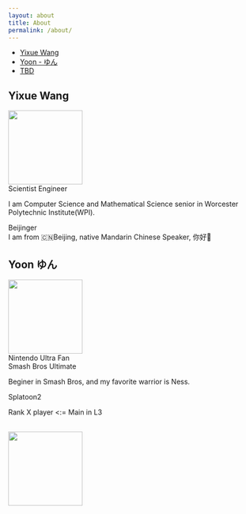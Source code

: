 ```yaml
---
layout: about
title: About
permalink: /about/
---
```

<ul class="nav nav-tabs">
  <li class="nav-item">
    <a class="nav-link active" data-toggle="tab" href="#yixue_wang">Yixue Wang</a>
  </li>
  <li class="nav-item active">
    <a class="nav-link" data-toggle="tab" href="#ksy">Yoon - ゆん</a>
  </li>
  <li class="nav-item">
    <a class="nav-link disabled" href="#">TBD</a>
  </li>
</ul>
<div id="myTabContent" class="tab-content">
  <div class="tab-pane fade active show" id="yixue_wang">
    <h2>Yixue Wang</h2>
    <div class='row'>
        <div class='col-3'>
        <img src="{{site.baseurl}}/assets/img/icon.jpg" width="150">
        </div>
        <div class='col-9'>
            <span class="badge badge-secondary">Scientist</span>
            <span class="badge badge-primary">Engineer</span><br>
                <p>
                    I am Computer Science and Mathematical Science senior in Worcester Polytechnic Institute(WPI).
                </p>
            <span class="badge badge-secondary">Beijinger</span><br>
            I am from 🇨🇳Beijing, native Mandarin Chinese Speaker, 你好👋
        </div>
    </div>
  </div>
  <div class="tab-pane fade" id="ksy">
    <h2>Yoon ゆん</h2>
    <div class='row'>
        <div class='col-3'>
        <img src="{{site.baseurl}}/assets/img/mii.jpg" width="150">
        </div>
        <div class='col-9'>
            <span class="badge badge-secondary">Nintendo Ultra Fan</span><br>
            <span class="badge badge-primary">Smash Bros Ultimate</span>
                <p>
                    Beginer in Smash Bros, and my favorite warrior is Ness.<br>
                </p>
            <span class="badge badge-primary">Splatoon2</span>
                <p>
                    Rank X player <:= Main in L3<br>
                </p>
        </div>
    </div>
    <br>
    <div class='row'>
        <div class='col-3'>
        <img src="{{site.baseurl}}/assets/img/inkling.jpg" width="150">
        </div>
        <div class='col-9'>
        </div>
    </div>
  </div>
</div>